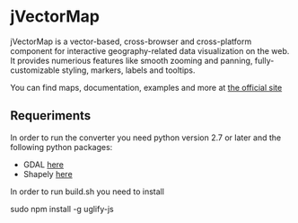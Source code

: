 jVectorMap
==========

jVectorMap is a vector-based, cross-browser and cross-platform component for interactive geography-related data visualization on the web. It provides numerious features like smooth zooming and panning, fully-customizable styling, markers, labels and tooltips.

You can find maps, documentation, examples and more at [the official site](http://jvectormap.com/)

Requeriments
------------

In order to run the converter you need python version 2.7 or later and the following python packages:

* GDAL [here](http://pypi.python.org/pypi/GDAL/)
* Shapely [here](http://pypi.python.org/pypi/Shapely/1.2.16)

In order to run build.sh you need to install

sudo npm install -g uglify-js